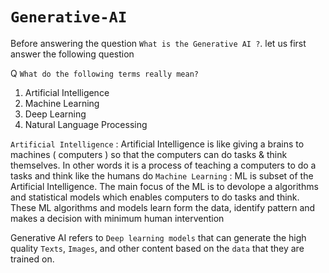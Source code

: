 # `Generative-AI`

Before answering the question ` What is the Generative AI ? `. let us first answer the following question 

Q `What do the following terms really mean?`
  1) Artificial Intelligence
  2) Machine Learning
  3) Deep Learning
  4) Natural Language Processing

`Artificial Intelligence` : Artificial Intelligence is like giving a brains to machines ( computers ) so that the computers can do tasks & think themselves. In other words it is a process of teaching a computers to do a tasks and think like the humans do 
`Machine Learning` : ML is subset of the Artificial Intelligence. The main focus of the ML is to devolope a algorithms and statistical models which enables computers to do tasks and think. These ML algorithms and models learn form the data, identify pattern and makes a decision with minimum human intervention

Generative AI refers to `Deep learning models` that can generate the high quality `Texts`, `Images`, and other content based on the `data` that they are trained on.  

